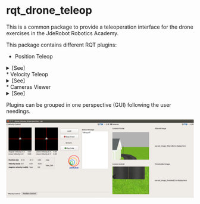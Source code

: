# rqt_drone_teleop

This is a common package to provide a teleoperation interface for the drone exercises in the JdeRobot Robotics Academy.

This package contains different RQT plugins:
* Position Teleop
<details>
<summary>[See]</summary>
<img src="https://github.com/JdeRobot/drones/blob/master/rqt_drone_teleop/resource/pos_teleop.png">
</details>
* Velocity Teleop
<details>
<summary>[See]</summary>
<img src="https://github.com/JdeRobot/drones/blob/master/rqt_drone_teleop/resource/vel_teleop.png">
</details>
* Cameras Viewer
<details>
<summary>[See]</summary>
<img src="https://github.com/JdeRobot/drones/blob/master/rqt_drone_teleop/resource/cam_viewer.png">
</details>

Plugins can be grouped in one perspective (GUI) following the user needings.

![Screenshot](resource/rqt_drone_teleop.png)
